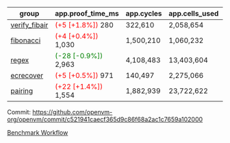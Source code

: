 | group | app.proof_time_ms | app.cycles | app.cells_used | leaf.proof_time_ms | leaf.cycles | leaf.cells_used |
| -- | -- | -- | -- | -- | -- | -- |
| [verify_fibair](https://github.com/openvm-org/openvm/blob/benchmark-results/benchmarks-pr/2121/verify_fibair-c521941caecf365d9c86f68a2ac1c7659a102000.md) |<span style='color: red'>(+5 [+1.8%])</span> 280 |  322,610 |  2,058,654 |- | - | - |
| [fibonacci](https://github.com/openvm-org/openvm/blob/benchmark-results/benchmarks-pr/2121/fibonacci-c521941caecf365d9c86f68a2ac1c7659a102000.md) |<span style='color: red'>(+4 [+0.4%])</span> 1,030 |  1,500,210 |  1,060,232 |- | - | - |
| [regex](https://github.com/openvm-org/openvm/blob/benchmark-results/benchmarks-pr/2121/regex-c521941caecf365d9c86f68a2ac1c7659a102000.md) |<span style='color: green'>(-28 [-0.9%])</span> 2,963 |  4,108,483 |  13,403,604 |- | - | - |
| [ecrecover](https://github.com/openvm-org/openvm/blob/benchmark-results/benchmarks-pr/2121/ecrecover-c521941caecf365d9c86f68a2ac1c7659a102000.md) |<span style='color: red'>(+5 [+0.5%])</span> 971 |  140,497 |  2,275,066 |- | - | - |
| [pairing](https://github.com/openvm-org/openvm/blob/benchmark-results/benchmarks-pr/2121/pairing-c521941caecf365d9c86f68a2ac1c7659a102000.md) |<span style='color: red'>(+22 [+1.4%])</span> 1,554 |  1,882,939 |  23,722,622 |- | - | - |


Commit: https://github.com/openvm-org/openvm/commit/c521941caecf365d9c86f68a2ac1c7659a102000

[Benchmark Workflow](https://github.com/openvm-org/openvm/actions/runs/17478132537)
